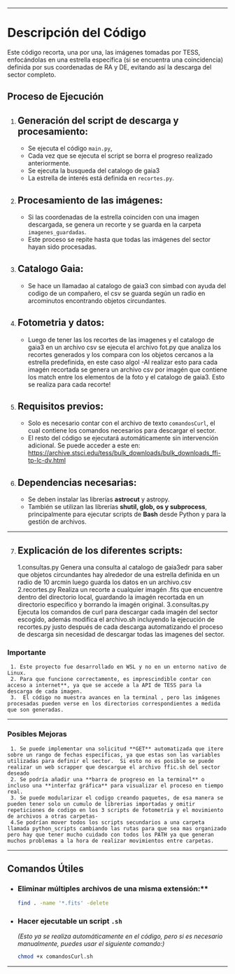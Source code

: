 

---

 <h1>Descripción del Código</h1>
Este código recorta, una por una, las imágenes tomadas por TESS, enfocándolas en una estrella específica (si se encuentra una coincidencia) definida por sus coordenadas de  RA y  DE, evitando así la descarga del sector completo.

<h2>Proceso de Ejecución</h2>
  
  1. ## Generación del script de descarga y procesamiento:
     - Se ejecuta el código `main.py`,
     -  Cada vez que se ejecuta el script se borra el progreso realizado anteriormente.
     - Se ejecuta la busqueda del catalogo de gaia3
     - La estrella de interés está definida en `recortes.py`.  

  

  2. ## Procesamiento de las imágenes:
     - Si las coordenadas de la estrella coinciden con una imagen descargada, se genera un recorte y se guarda en la carpeta `imagenes_guardadas`.  
     - Este proceso se repite hasta que todas las imágenes del sector hayan sido procesadas.  

 3. ## Catalogo Gaia:
     - Se hace un llamadao al catalogo de gaia3 con simbad con ayuda del codigo de un compañero, el csv se guarda según un radio en arcominutos encontrando objetos circundantes. 
 4. ## Fotometria y datos:
     - Luego de tener las los recortes de las imagenes y el catalogo de gaia3 en un archivo csv se ejecuta el archivo fot.py que analiza los recortes generados y los compara con los objetos cercanos a la estrella predefinida, en este caso algol
     -Al realizar esto para cada imagén recortada se genera un archivo csv por imagén que contiene los match entre los elementos de la foto y el catalogo de gaia3. Esto se realiza para cada recorte! 

 5. ## Requisitos previos:
     - Solo es necesario contar con el archivo de texto `comandosCurl`, el cual contiene los comandos necesarios para descargar el sector.  
     - El resto del código se ejecutará automáticamente sin intervención adicional.  Se puede acceder a este en: https://archive.stsci.edu/tess/bulk_downloads/bulk_downloads_ffi-tp-lc-dv.html 
     
 6. ## Dependencias necesarias:
     - Se deben instalar las librerías **astrocut** y astropy.  
     - También se utilizan las librerías **shutil, glob, os y subprocess**, principalmente para ejecutar scripts de **Bash** desde Python y para la gestión de archivos.  

---
7. ## Explicación de los diferentes scripts:
   1.consultas.py Genera una consulta al catalogo de gaia3edr para saber que objetos circundantes hay alrededor de una estrella definida en un radio de 10 arcmin luego guarda los datos en un archivo.csv
   2.recortes.py Realiza un recorte a cualquier imagén .fits que encuentre dentro del directorio local, guardando la imagén recortada en un directorio especifico y borrando la imagén original.
   3.consultas.py Ejecuta los comandos de curl para descargar cada imagén del sector escogido, además modifica el archivo.sh incluyendo la ejecución de recortes.py justo después de cada descarga automatizando el proceso de descarga sin necesidad de descargar todas las imagenes del sector.

### **Importante**
     1. Este proyecto fue desarrollado en WSL y no en un entorno nativo de Linux.  
     2. Para que funcione correctamente, es imprescindible contar con acceso a internet**, ya que se accede a la API de TESS para la descarga de cada imagen.  
     3.  El código no muestra avances en la terminal , pero las imágenes procesadas pueden verse en los directorios correspondientes a medida que son generadas.  

---

### **Posibles Mejoras**
     1. Se puede implementar una solicitud **GET** automatizada que itere sobre un rango de fechas específicas, ya que estas son las variables utilizadas para definir el sector.  Si esto no es posible se puede  realizar un web scrapper que descargue el archivo ffic.sh del sector deseado
     2. Se podría añadir una **barra de progreso en la terminal** o incluso una **interfaz gráfica** para visualizar el proceso en tiempo real.  
     3. Se puede modularizar el codigo creando paquetes, de esa manera se pueden tener solo un cumulo de librerias importadas y omitir repeticiones de codigo en los 3 scripts de fotometría y el movimiento de archivos a otras carpetas-
     4.Se podrían mover todos los scripts secundarios a una carpeta llamada python_scripts cambiando las rutas para que sea mas organizado pero hay que tener mucho cuidado con todos los PATH ya que generan muchos problemas a la hora de realizar movimientos entre carpetas.
---

## Comandos Útiles
- ### Eliminar múltiples archivos de una misma extensión:**
  ```bash
  find . -name '*.fits' -delete
  ```
- ### Hacer ejecutable un script `.sh` 
  *(Esto ya se realiza automáticamente en el código, pero si es necesario manualmente, puedes usar el siguiente comando:)*  
  ```bash
  chmod +x comandosCurl.sh
  ```

---


